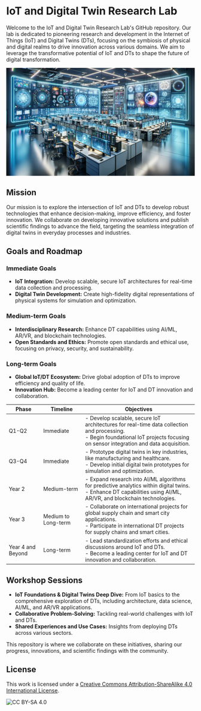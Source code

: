 # IoT and Digital Twin Research Lab

Welcome to the IoT and Digital Twin Research Lab's GitHub repository. Our lab is dedicated to pioneering research and development in the Internet of Things (IoT) and Digital Twins (DTs), focusing on the symbiosis of physical and digital realms to drive innovation across various domains. We aim to leverage the transformative potential of IoT and DTs to shape the future of digital transformation.


![IoT Project Diagram](IoT_and_Digital_Twins_Lab.jpg)


## Mission

Our mission is to explore the intersection of IoT and DTs to develop robust technologies that enhance decision-making, improve efficiency, and foster innovation. We collaborate on developing innovative solutions and publish scientific findings to advance the field, targeting the seamless integration of digital twins in everyday processes and industries.

## Goals and Roadmap

### Immediate Goals
- **IoT Integration:** Develop scalable, secure IoT architectures for real-time data collection and processing.
- **Digital Twin Development:** Create high-fidelity digital representations of physical systems for simulation and optimization.

### Medium-term Goals
- **Interdisciplinary Research:** Enhance DT capabilities using AI/ML, AR/VR, and blockchain technologies.
- **Open Standards and Ethics:** Promote open standards and ethical use, focusing on privacy, security, and sustainability.

### Long-term Goals
- **Global IoT/DT Ecosystem:** Drive global adoption of DTs to improve efficiency and quality of life.
- **Innovation Hub:** Become a leading center for IoT and DT innovation and collaboration.

| Phase | Timeline | Objectives |
|-------|----------|------------|
| Q1-Q2 | Immediate | - Develop scalable, secure IoT architectures for real-time data collection and processing.<br>- Begin foundational IoT projects focusing on sensor integration and data acquisition. |
| Q3-Q4 | Immediate | - Prototype digital twins in key industries, like manufacturing and healthcare.<br>- Develop initial digital twin prototypes for simulation and optimization. |
| Year 2 | Medium-term | - Expand research into AI/ML algorithms for predictive analytics within digital twins.<br>- Enhance DT capabilities using AI/ML, AR/VR, and blockchain technologies. |
| Year 3 | Medium to Long-term | - Collaborate on international projects for global supply chain and smart city applications.<br>- Participate in international DT projects for supply chains and smart cities. |
| Year 4 and Beyond | Long-term | - Lead standardization efforts and ethical discussions around IoT and DTs.<br>- Become a leading center for IoT and DT innovation and collaboration. |


## Workshop Sessions

- **IoT Foundations & Digital Twins Deep Dive:** From IoT basics to the comprehensive exploration of DTs, including architecture, data science, AI/ML, and AR/VR applications.
- **Collaborative Problem-Solving:** Tackling real-world challenges with IoT and DTs.
- **Shared Experiences and Use Cases:** Insights from deploying DTs across various sectors.

This repository is where we collaborate on these initiatives, sharing our progress, innovations, and scientific findings with the community.

## License

This work is licensed under a [Creative Commons Attribution-ShareAlike 4.0 International License](http://creativecommons.org/licenses/by-sa/4.0/).

![CC BY-SA 4.0](https://licensebuttons.net/l/by-sa/4.0/88x31.png)
